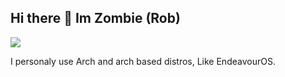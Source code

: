 ## Hi there 👋 Im Zombie (Rob) 
![](https://hit.yhype.me/github/profile?account_id=129907399)


I personaly use Arch and arch based distros, Like EndeavourOS.
